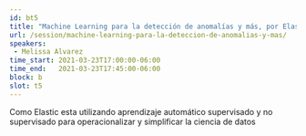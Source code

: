 ```yaml
---
id: bt5
title: "Machine Learning para la detección de anomalías y más, por Elastic"
url: /session/machine-learning-para-la-deteccion-de-anomalias-y-mas/
speakers:
 - Melissa Alvarez
time_start: 2021-03-23T17:00:00-06:00
time_end:   2021-03-23T17:45:00-06:00
block: b
slot: t5
---
```


Como Elastic esta utilizando aprendizaje automático supervisado y no supervisado para operacionalizar y simplificar la ciencia de datos